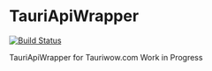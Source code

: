 # TauriApiWrapper

[![Build Status](https://travis-ci.org/query-js/Tauri-SDK.svg?branch=develop)](https://travis-ci.org/query-js/Tauri-SDK)

TauriApiWrapper for Tauriwow.com
Work in Progress
